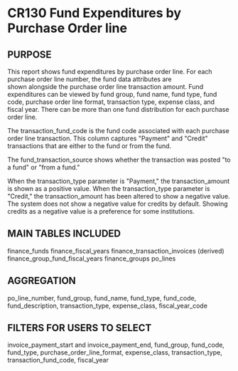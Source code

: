 
# CR130 Fund Expenditures by Purchase Order line

## PURPOSE

This report shows fund expenditures by purchase order line. 
For each purchase order line number, the fund data attributes are  
shown alongside the purchase order line transaction amount. Fund expenditures 
can be viewed by fund group, fund name, fund type, fund code, 
purchase order line format, transaction type, expense class, and fiscal year.
There can be more than one fund distribution for each purchase order line.

The transaction_fund_code is the fund code associated with each 
purchase order line transaction. This column captures "Payment" and
"Credit" transactions that are either to the fund or from the fund.

The fund_transaction_source shows whether the transaction was posted 
"to a fund" or "from a fund."

When the transaction_type parameter is "Payment," the transaction_amount 
is shown as a positive value. When the transaction_type
parameter is "Credit," the transaction_amount has been altered to show a
negative value. The system does not show a negative value for credits by default.
Showing credits as a negative value is a preference for some institutions.

## MAIN TABLES INCLUDED

finance_funds
finance_fiscal_years
finance_transaction_invoices (derived)
finance_group_fund_fiscal_years
finance_groups
po_lines

## AGGREGATION

po_line_number, fund_group, fund_name, fund_type, fund_code, fund_description, transaction_type, expense_class, fiscal_year_code 

## FILTERS FOR USERS TO SELECT 

invoice_payment_start and invoice_payment_end, fund_group, fund_code, fund_type, purchase_order_line_format, 
expense_class, transaction_type, transaction_fund_code, fiscal_year

